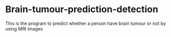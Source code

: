 # Brain-tumour-prediction-detection
This is the program to predict whether a person have brain tumour or not by using MRI images
